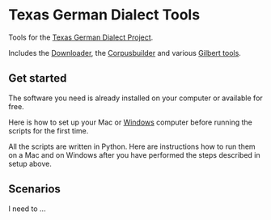 # Texas German Dialect Tools
Tools for the [Texas German Dialect Project](www.tgdp.org). 

Includes the [Downloader](https://github.com/tgdp/tgdp/blob/master/summer16/downloader/README.MD), the [Corpusbuilder](https://github.com/tgdp/tgdp/blob/master/summer16/corpusbuilder/README.MD) and various [Gilbert tools](https://github.com/tgdp/tgdp/blob/master/summer16/gilberttools/README.md). 

## Get started
The software you need is already installed on your computer or available for free. 

Here is how to set up your Mac or [Windows](https://github.com/tgdp/tools/blob/master/setup_windows.MD) computer before running the scripts for the first time. 

All the scripts are written in Python. Here are instructions how to run them on a Mac and on Windows after you have performed the steps described in setup above. 

## Scenarios
I need to ...


